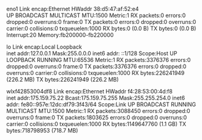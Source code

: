 eno1      Link encap:Ethernet  HWaddr 38:d5:47:af:52:e4  
          UP BROADCAST MULTICAST  MTU:1500  Metric:1
          RX packets:0 errors:0 dropped:0 overruns:0 frame:0
          TX packets:0 errors:0 dropped:0 overruns:0 carrier:0
          collisions:0 txqueuelen:1000 
          RX bytes:0 (0.0 B)  TX bytes:0 (0.0 B)
          Interrupt:20 Memory:fb200000-fb220000 

lo        Link encap:Local Loopback  
          inet addr:127.0.0.1  Mask:255.0.0.0
          inet6 addr: ::1/128 Scope:Host
          UP LOOPBACK RUNNING  MTU:65536  Metric:1
          RX packets:3376376 errors:0 dropped:0 overruns:0 frame:0
          TX packets:3376376 errors:0 dropped:0 overruns:0 carrier:0
          collisions:0 txqueuelen:1000 
          RX bytes:226241949 (226.2 MB)  TX bytes:226241949 (226.2 MB)

wlxf42853004df8 Link encap:Ethernet  HWaddr f4:28:53:00:4d:f8  
          inet addr:175.159.75.22  Bcast:175.159.75.255  Mask:255.255.254.0
          inet6 addr: fe80::957e:12dc:df79:3f43/64 Scope:Link
          UP BROADCAST RUNNING MULTICAST  MTU:1500  Metric:1
          RX packets:3088450 errors:0 dropped:0 overruns:0 frame:0
          TX packets:1803625 errors:0 dropped:0 overruns:0 carrier:0
          collisions:0 txqueuelen:1000 
          RX bytes:1149647760 (1.1 GB)  TX bytes:718798953 (718.7 MB)

